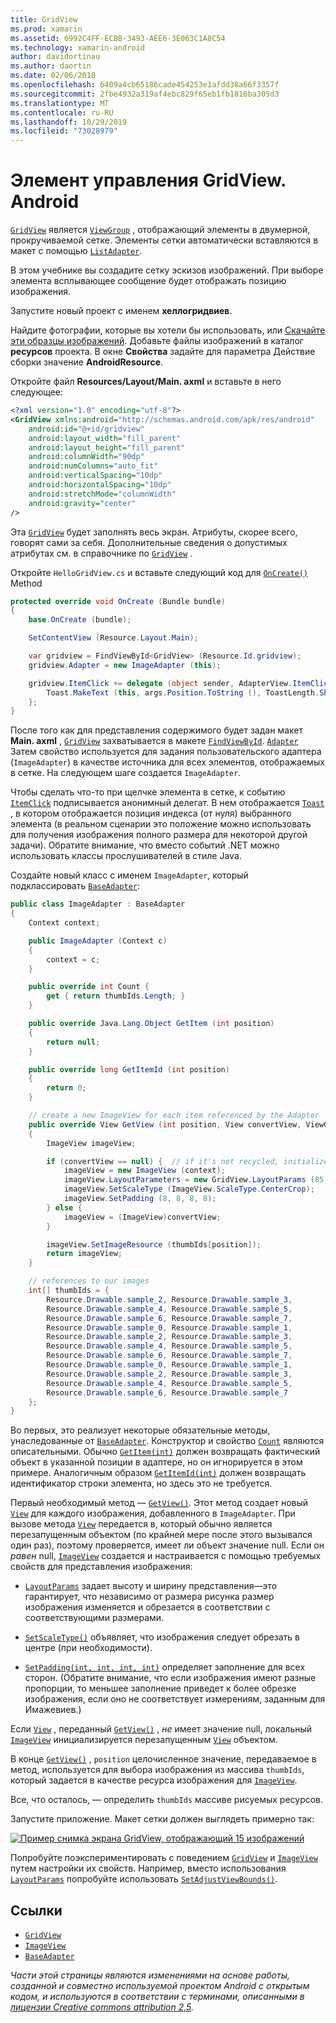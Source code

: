 ```yaml
---
title: GridView
ms.prod: xamarin
ms.assetid: 6992C4FF-ECBB-3493-AEE6-3E063C1A8C54
ms.technology: xamarin-android
author: davidortinau
ms.author: daortin
ms.date: 02/06/2018
ms.openlocfilehash: 6409a4cb65186cade454253e1afdd38a66f3357f
ms.sourcegitcommit: 2fbe4932a319af4ebc829f65eb1fb1816ba305d3
ms.translationtype: MT
ms.contentlocale: ru-RU
ms.lasthandoff: 10/29/2019
ms.locfileid: "73028979"
---
```

# <a name="xamarinandroid-gridview"></a>Элемент управления GridView. Android

[`GridView`](xref:Android.Widget.GridView) является [`ViewGroup`](xref:Android.Views.ViewGroup)
, отображающий элементы в двумерной, прокручиваемой сетке. Элементы сетки автоматически вставляются в макет с помощью [`ListAdapter`](xref:Android.App.ListActivity.ListAdapter).

В этом учебнике вы создадите сетку эскизов изображений. При выборе элемента всплывающее сообщение будет отображать позицию изображения.

Запустите новый проект с именем **хеллогридвиев**.

Найдите фотографии, которые вы хотели бы использовать, или [Скачайте эти образцы изображений](https://developer.android.com/shareables/sample_images.zip). Добавьте файлы изображений в каталог **ресурсов** проекта. В окне **Свойства** задайте для параметра Действие сборки значение **AndroidResource**.

Откройте файл **Resources/Layout/Main. axml** и вставьте в него следующее:

```xml
<?xml version="1.0" encoding="utf-8"?>
<GridView xmlns:android="http://schemas.android.com/apk/res/android"
    android:id="@+id/gridview"
    android:layout_width="fill_parent"
    android:layout_height="fill_parent"
    android:columnWidth="90dp"
    android:numColumns="auto_fit"
    android:verticalSpacing="10dp"
    android:horizontalSpacing="10dp"
    android:stretchMode="columnWidth"
    android:gravity="center"
/>
```

Эта [`GridView`](xref:Android.Widget.GridView) будет заполнять весь экран. Атрибуты, скорее всего, говорят сами за себя. Дополнительные сведения о допустимых атрибутах см. в справочнике по [`GridView`](xref:Android.Widget.GridView) .

Откройте `HelloGridView.cs` и вставьте следующий код для [`OnCreate()`](xref:Android.App.Activity.OnCreate*)
Method

```csharp
protected override void OnCreate (Bundle bundle)
{
    base.OnCreate (bundle);

    SetContentView (Resource.Layout.Main);

    var gridview = FindViewById<GridView> (Resource.Id.gridview);
    gridview.Adapter = new ImageAdapter (this);

    gridview.ItemClick += delegate (object sender, AdapterView.ItemClickEventArgs args) {
        Toast.MakeText (this, args.Position.ToString (), ToastLength.Short).Show ();
    };
}
```

После того как для представления содержимого будет задан макет **Main. axml** , [`GridView`](xref:Android.Widget.GridView) захватывается в макете [`FindViewById`](xref:Android.App.Activity.FindViewById*). [`Adapter`](xref:Android.Widget.AdapterView.RawAdapter)
Затем свойство используется для задания пользовательского адаптера (`ImageAdapter`) в качестве источника для всех элементов, отображаемых в сетке. На следующем шаге создается `ImageAdapter`.

Чтобы сделать что-то при щелчке элемента в сетке, к событию [`ItemClick`](xref:Android.Widget.AdapterView.ItemClick) подписывается анонимный делегат.
В нем отображается [`Toast`](xref:Android.Widget.Toast) , в котором отображается позиция индекса (от нуля) выбранного элемента (в реальном сценарии это положение можно использовать для получения изображения полного размера для некоторой другой задачи). Обратите внимание, что вместо событий .NET можно использовать классы прослушивателей в стиле Java.

Создайте новый класс с именем `ImageAdapter`, который подклассировать [`BaseAdapter`](xref:Android.Widget.BaseAdapter):

```csharp
public class ImageAdapter : BaseAdapter
{
    Context context;

    public ImageAdapter (Context c)
    {
        context = c;
    }

    public override int Count {
        get { return thumbIds.Length; }
    }

    public override Java.Lang.Object GetItem (int position)
    {
        return null;
    }

    public override long GetItemId (int position)
    {
        return 0;
    }

    // create a new ImageView for each item referenced by the Adapter
    public override View GetView (int position, View convertView, ViewGroup parent)
    {
        ImageView imageView;

        if (convertView == null) {  // if it's not recycled, initialize some attributes
            imageView = new ImageView (context);
            imageView.LayoutParameters = new GridView.LayoutParams (85, 85);
            imageView.SetScaleType (ImageView.ScaleType.CenterCrop);
            imageView.SetPadding (8, 8, 8, 8);
        } else {
            imageView = (ImageView)convertView;
        }

        imageView.SetImageResource (thumbIds[position]);
        return imageView;
    }

    // references to our images
    int[] thumbIds = {
        Resource.Drawable.sample_2, Resource.Drawable.sample_3,
        Resource.Drawable.sample_4, Resource.Drawable.sample_5,
        Resource.Drawable.sample_6, Resource.Drawable.sample_7,
        Resource.Drawable.sample_0, Resource.Drawable.sample_1,
        Resource.Drawable.sample_2, Resource.Drawable.sample_3,
        Resource.Drawable.sample_4, Resource.Drawable.sample_5,
        Resource.Drawable.sample_6, Resource.Drawable.sample_7,
        Resource.Drawable.sample_0, Resource.Drawable.sample_1,
        Resource.Drawable.sample_2, Resource.Drawable.sample_3,
        Resource.Drawable.sample_4, Resource.Drawable.sample_5,
        Resource.Drawable.sample_6, Resource.Drawable.sample_7
    };
}
```

Во первых, это реализует некоторые обязательные методы, унаследованные от [`BaseAdapter`](xref:Android.Widget.BaseAdapter). Конструктор и свойство [`Count`](xref:Android.Widget.BaseAdapter.Count) являются описательными. Обычно [`GetItem(int)`](xref:Android.Widget.BaseAdapter.GetItem*)
должен возвращать фактический объект в указанной позиции в адаптере, но он игнорируется в этом примере. Аналогичным образом [`GetItemId(int)`](xref:Android.Widget.BaseAdapter.GetItemId*)
должен возвращать идентификатор строки элемента, но здесь это не требуется.

Первый необходимый метод — [`GetView()`](xref:Android.Widget.BaseAdapter.GetView*).
Этот метод создает новый [`View`](xref:Android.Views.View)
для каждого изображения, добавленного в `ImageAdapter`. При вызове метода [`View`](xref:Android.Views.View)
передается в, который обычно является перезапущенным объектом (по крайней мере после этого вызывался один раз), поэтому проверяется, имеет ли объект значение null. Если он *равен* null, [`ImageView`](xref:Android.Widget.ImageView)
создается и настраивается с помощью требуемых свойств для представления изображения:

- [`LayoutParams`](xref:Android.Views.View.LayoutParameters) задает высоту и ширину представления&mdash;это гарантирует, что независимо от размера рисунка размер изображения изменяется и обрезается в соответствии с соответствующими размерами.

- [`SetScaleType()`](xref:Android.Widget.ImageView.SetScaleType*) объявляет, что изображения следует обрезать в центре (при необходимости).

- [`SetPadding(int, int, int, int)`](xref:Android.Views.View.SetPadding*) определяет заполнение для всех сторон. (Обратите внимание, что если изображения имеют разные пропорции, то меньшее заполнение приведет к более обрезке изображения, если оно не соответствует измерениям, заданным для Имажевиев.)

Если [`View`](xref:Android.Views.View) , переданный [`GetView()`](xref:Android.Widget.BaseAdapter.GetView*) , *не* имеет значение null, локальный [`ImageView`](xref:Android.Widget.ImageView)
инициализируется перезапущенным [`View`](xref:Android.Views.View) объектом.

В конце [`GetView()`](xref:Android.Widget.BaseAdapter.GetView*)
, `position` целочисленное значение, передаваемое в метод, используется для выбора изображения из массива `thumbIds`, который задается в качестве ресурса изображения для [`ImageView`](xref:Android.Widget.ImageView).

Все, что осталось, — определить `thumbIds` массиве рисуемых ресурсов.

Запустите приложение. Макет сетки должен выглядеть примерно так:

[![Пример снимка экрана GridView, отображающий 15 изображений](grid-view-images/helloviews4.png)](grid-view-images/helloviews4.png#lightbox)

Попробуйте поэкспериментировать с поведением [`GridView`](xref:Android.Widget.GridView) и [`ImageView`](xref:Android.Widget.ImageView)
путем настройки их свойств. Например, вместо использования [`LayoutParams`](xref:Android.Views.View.LayoutParameters) попробуйте использовать [`SetAdjustViewBounds()`](xref:Android.Widget.ImageView.SetAdjustViewBounds*).

## <a name="references"></a>Ссылки

- [`GridView`](xref:Android.Widget.GridView)
- [`ImageView`](xref:Android.Widget.ImageView)
- [`BaseAdapter`](xref:Android.Widget.BaseAdapter)

_Части этой страницы являются изменениями на основе работы, созданной и совместно используемой проектом Android с открытым кодом, и используются в соответствии с терминами, описанными в [лицензии Creative commons attribution 2,5](https://creativecommons.org/licenses/by/2.5/)._

